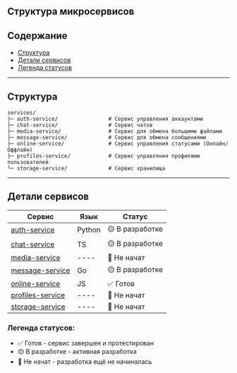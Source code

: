 ## Структура микросервисов

## Содержание
- [Структура](#структура)
- [Детали сервисов](#детали-сервисов)
- [Легенда статусов](#легенда-статусов)

---

## Структура

```
services/               
├─ auth-service/                # Сервис управления аккаунтами
├─ chat-service/                # Сервис чатов
├─ media-service/               # Сервис для обмена большими файлами
├─ message-service/             # Сервис для обмена сообщениями
├─ online-service/              # Сервис управления статусами (Онлайн/Оффлайн)
├─ profiles-service/            # Сервис управляния профилями пользователей
└─ storage-service/             # Сервис хранилища
```

---

## Детали сервисов

| Сервис                                           | Язык       | Статус           |
|--------------------------------------------------|------------|------------------|
| [auth-service](./auth-service/README.md)         |   Python   | 🟡 В разработке |
| [chat-service](./chat-service/README.md)         |     TS     | 🟡 В разработке |
| [media-service](./media-service/README.md)       |    ----    | 🔴 Не начат     |
| [message-service](./message-service/README.md)   |     Go     | 🟡 В разработке |
| [online-service](./online-service/README.md)     |     JS     | ✅ Готов        |
| [profiles-service](./profiles-service/README.md) |    ----    | 🔴 Не начат     |
| [storage-service](./storage-service/README.md)   |    ----    | 🔴 Не начат     |

### Легенда статусов:
- ✅ Готов - сервис завершен и протестирован
- 🟡 В разработке - активная разработка
- 🔴 Не начат - разработка ещё не начиналась